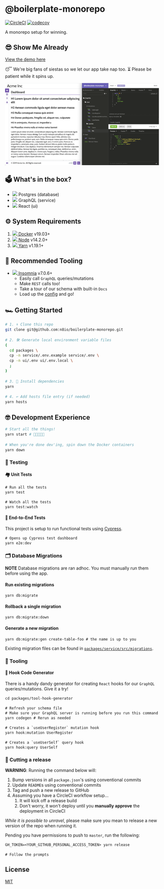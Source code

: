 # @boilerplate-monorepo

[![CircleCI](https://circleci.com/gh/n8io/boilerplate-monorepo/tree/master.svg?style=svg)](https://circleci.com/gh/n8io/boilerplate-monorepo/tree/master)
[![codecov](https://codecov.io/gh/n8io/boilerplate-monorepo/branch/master/graph/badge.svg)](https://codecov.io/gh/n8io/boilerplate-monorepo)

A monorepo setup for winning.

## 😎 Show Me Already

[View the demo here](https://app.n8c.io)

😴 We're big fans of siestas so we let our app take nap too. ⏳ Please be patient while it spins up.

<img src="screenshot.png"/>

## 🗳️ What's in the box?

- <img src="https://www.google.com/s2/favicons?domain=postgresql.org"/> Postgres (database)
- <img src="https://www.google.com/s2/favicons?domain=graphql.org"/> GraphQL (service)
- <img src="https://www.google.com/s2/favicons?domain=reactjs.org"/> React (ui)

## ⚙️ System Requirements

1. <a href="https://docker.com"><img src="https://www.google.com/s2/favicons?domain=docker.com"/> Docker</a> v19.03+
2. <a href="https://nodejs.org"><img src="https://www.google.com/s2/favicons?domain=nodejs.org"/> Node</a> v14.2.0+
3. <a href="https://yarnpkg.com"><img src="https://www.google.com/s2/favicons?domain=yarnpkg.com"/> Yarn</a> v1.19.1+

## 🍔 Recommended Tooling

- <a href="https://insomnia.rest"><img src="https://www.google.com/s2/favicons?domain=insomnia.rest"/> Insomnia</a> v7.0.6+
  - Easily call `GraphQL` queries/mutations
  - Make `REST` calls too!
  - Take a tour of our schema with built-in `Docs`
  - Load up the [config](packages/service/insomnia/config.yaml) and go!

## 🏎 Getting Started

```bash
# 1. ⬇️ Clone this repo
git clone git@github.com:n8io/boilerplate-monorepo.git

# 2. 🛠️ Generate local environment variable files
(
  cd packages \
  cp -n service/.env.example service/.env \
  cp -n ui/.env ui/.env.local \
  ;
)

# 3. 🌱 Install dependencies
yarn

# 4. ↩️ Add hosts file entry (if needed)
yarn hosts
```

## 🤓 Development Experience

```bash
# Start all the things!
yarn start # 👏🤜🤛🍾🥳

# When you're done dev'ing, spin down the Docker containers
yarn down
```

### 🧪 Testing

#### 🏘️ Unit Tests

```shell
# Run all the tests
yarn test

# Watch all the tests
yarn test:watch
```

#### 🌲 End-to-End Tests

This project is setup to run functional tests using [Cypress](https://www.cypress.io).

```shell
# Opens up Cypress test dashboard
yarn e2e:dev
```

### 🗂 Database Migrations

**NOTE** Database migrations are ran adhoc. You must manually run them before using the app.

#### Run existing migrations

```shell
yarn db:migrate
```

#### Rollback a single migration

```shell
yarn db:migrate:down
```

#### Generate a new migration

```shell
yarn db:migrate:gen create-table-foo # the name is up to you
```

Existing migration files can be found in [`packages/service/src/migrations`](packages/service/src/migrations).

### 🧰 Tooling

#### 🎣 Hook Code Generator

There is a handy dandy generator for creating `React` hooks for our `GraphQL` queries/mutations. Give it a try!

```shell
cd packages/tool-hook-generator

# Refresh your schema file
# Make sure your GraphQL server is running before you run this command
yarn codegen # Rerun as needed

# Creates a `useUserRegister` mutation hook
yarn hook:mutation UserRegister

# Creates a `useUserSelf` query hook
yarn hook:query UserSelf
```

### 📘 Cutting a release

**WARNING**:
Running the command below will:

1. Bump versions in all `package.json`'s using conventional commits
2. Update `README`s using conventional commits
3. Tag and push a new release to GitHub
4. Assuming you have a CircleCI workflow setup...
   1. It will kick off a release build
   2. Don't worry, it won't deploy until you **manually approve** the deployment in CircleCI

_While it is possible to unravel_, please make sure you
mean to release a new version of the repo when running it.

Pending you have permissions to push to `master`, run the following:

```shell
GH_TOKEN=<YOUR_GITHUB_PERSONAL_ACCESS_TOKEN> yarn release

# Follow the prompts

```

## License

[MIT](https://choosealicense.com/licenses/mit/)
